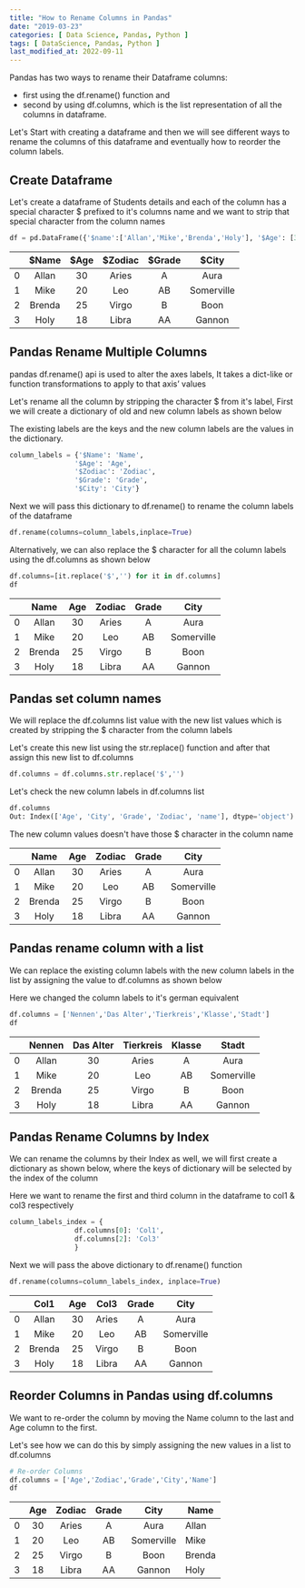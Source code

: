 ```yaml
---
title: "How to Rename Columns in Pandas"
date: "2019-03-23"
categories: [ Data Science, Pandas, Python ]
tags: [ DataScience, Pandas, Python ]
last_modified_at: 2022-09-11
---
```


Pandas has two ways to rename their Dataframe columns:

- first using the df.rename() function and 
- second by using df.columns, which is the list representation of all the columns in dataframe. 

Let's Start with creating a dataframe and then we will see different ways to rename the columns of this dataframe and eventually how to reorder the column labels.

## **Create Dataframe**

Let's create a dataframe of Students details and each of the column has a special character $ prefixed to it's columns name and we  want to strip that special character from the column names

```python
df = pd.DataFrame({'$name':['Allan','Mike','Brenda','Holy'], '$Age': [30,20,25,18],'$Zodiac':['Aries','Leo','Virgo','Libra'],'$Grade':['A','AB','B','AA'],'$City':['Aura','Somerville','Boon','Gannon']})
```

|      | $Name  | $Age | $Zodiac | $Grade |   $City    |
| ---- | :----: | :--: | :-----: | :----: | :--------: |
| 0    | Allan  |  30  |  Aries  |   A    |    Aura    |
| 1    |  Mike  |  20  |   Leo   |   AB   | Somerville |
| 2    | Brenda |  25  |  Virgo  |   B    |    Boon    |
| 3    |  Holy  |  18  |  Libra  |   AA   |   Gannon   |



## **Pandas Rename Multiple Columns**

pandas df.rename() api is used to alter the axes labels, It takes a dict-like or function transformations to apply to that axis’ values

Let's rename all the column by stripping the character $ from it's label, First we will create a dictionary of old and new column labels as shown below

The existing labels are the keys and the new column labels are the values in the dictionary.

```python
column_labels = {'$Name': 'Name',
                '$Age': 'Age',
                '$Zodiac': 'Zodiac',
                '$Grade': 'Grade',
                '$City': 'City'}    
```

Next we will pass this dictionary to df.rename() to rename the column labels of the dataframe

```python
df.rename(columns=column_labels,inplace=True)
```

Alternatively, we can also replace the $ character for all the column labels using the df.columns as shown below

```python
df.columns=[it.replace('$','') for it in df.columns]
df
```

|      |  Name  | Age  | Zodiac | Grade |    City    |
| :--: | :----: | :--: | :----: | :---: | :--------: |
|  0   | Allan  |  30  | Aries  |   A   |    Aura    |
|  1   |  Mike  |  20  |  Leo   |  AB   | Somerville |
|  2   | Brenda |  25  | Virgo  |   B   |    Boon    |
|  3   |  Holy  |  18  | Libra  |  AA   |   Gannon   |



## **Pandas set column names** 

We will replace the df.columns list value with the new list values which is created by stripping the $ character from the column labels 

Let's create this new list using the str.replace() function  and  after that assign this new list to df.columns 

```python
df.columns = df.columns.str.replace('$','')
```

Let's check the new column labels in df.columns list

```python
df.columns
Out: Index(['Age', 'City', 'Grade', 'Zodiac', 'name'], dtype='object')
```

The new column values doesn't have those $ character in the column name

|      |  Name  | Age  | Zodiac | Grade |    City    |
| :--: | :----: | :--: | :----: | :---: | :--------: |
|  0   | Allan  |  30  | Aries  |   A   |    Aura    |
|  1   |  Mike  |  20  |  Leo   |  AB   | Somerville |
|  2   | Brenda |  25  | Virgo  |   B   |    Boon    |
|  3   |  Holy  |  18  | Libra  |  AA   |   Gannon   |

## **Pandas rename column with a list**

We can  replace the existing column labels with the new column labels in the list by assigning the value to df.columns as shown below

Here we changed the column labels to it's german equivalent

```python
df.columns = ['Nennen','Das Alter','Tierkreis','Klasse','Stadt']
df
```

|      | Nennen | Das Alter | Tierkreis | Klasse |   Stadt    |
| :--: | :----: | :-------: | :-------: | :----: | :--------: |
|  0   | Allan  |    30     |   Aries   |   A    |    Aura    |
|  1   |  Mike  |    20     |    Leo    |   AB   | Somerville |
|  2   | Brenda |    25     |   Virgo   |   B    |    Boon    |
|  3   |  Holy  |    18     |   Libra   |   AA   |   Gannon   |

## **Pandas Rename Columns by Index**

We can rename the columns by their Index as well, we will first create a dictionary as shown below, where the keys of dictionary will be selected by the index of the column

Here we want to rename the first and third column in the dataframe to col1 & col3 respectively

```python
column_labels_index = {
                df.columns[0]: 'Col1',
                df.columns[2]: 'Col3'
                }  
```

Next we will  pass the above dictionary to df.rename() function

```python
df.rename(columns=column_labels_index, inplace=True)
```



|      |  Col1  | Age  | Col3  | Grade |    City    |
| :--: | :----: | :--: | :---: | :---: | :--------: |
|  0   | Allan  |  30  | Aries |   A   |    Aura    |
|  1   |  Mike  |  20  |  Leo  |  AB   | Somerville |
|  2   | Brenda |  25  | Virgo |   B   |    Boon    |
|  3   |  Holy  |  18  | Libra |  AA   |   Gannon   |



## **Reorder Columns in Pandas using df.columns**

We want to re-order the column by moving the Name column to the last and Age column to the first.

Let's see how we can do this by simply assigning the new values in a list to df.columns

```python
# Re-order Columns
df.columns = ['Age','Zodiac','Grade','City','Name']
df
```

|      | Age  | Zodiac | Grade |    City    | Name   |
| :--: | :--: | :----: | :---: | :--------: | ------ |
|  0   |  30  | Aries  |   A   |    Aura    | Allan  |
|  1   |  20  |  Leo   |  AB   | Somerville | Mike   |
|  2   |  25  | Virgo  |   B   |    Boon    | Brenda |
|  3   |  18  | Libra  |  AA   |   Gannon   | Holy   |



